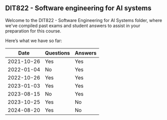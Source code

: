 ## DIT822 - Software engineering for AI systems
Welcome to the DIT822 - Software Engineering for AI Systems folder, where we've compiled past exams and student answers to assist in your preparation for this course.

Here’s what we have so far:

|    Date    | Questions | Answers |
|------------|-----------|---------|
| 2021-10-26 | Yes       | Yes     |
| 2022-01-04 | No        | Yes     |
| 2022-10-26 | Yes       | Yes     |
| 2023-01-03 | Yes       | Yes     |
| 2023-08-15 | No        | Yes     |
| 2023-10-25 | Yes       | No      |
| 2024-08-20 | Yes       | No      |

